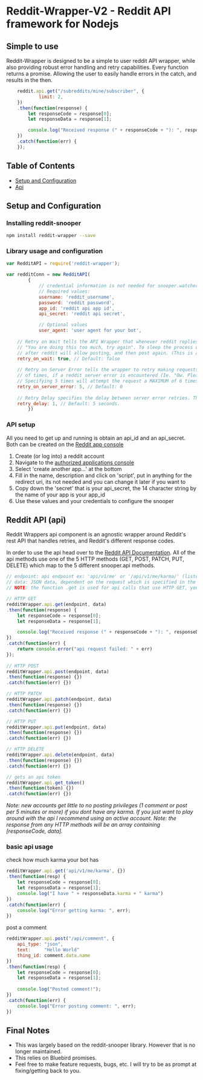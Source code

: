 
# Reddit-Wrapper-V2 - Reddit API framework for Nodejs

## Simple to use
Reddit-Wrapper is designed to be a simple to user reddit API wrapper, while also providing robust error handling and retry capabilities. Every function returns a promise. Allowing the user to easily handle errors in the catch, and results in the then.

``` js
	reddit.api.get("/subreddits/mine/subscriber", {
			limit: 2,
	}) 
    .then(function(response) {
	    let responseCode = response[0];
	    let responseData = response[1];

		console.log("Received response (" + responseCode + "): ", responseData);
	})
	.catch(function(err) {
	});
```


## Table of Contents
- [Setup and Configuration](#setup-and-configuration)
- [Api](#reddit-api-snooperapi)

## Setup and Configuration
### Installing reddit-snooper
``` bash
npm install reddit-wrapper --save
```

### Library usage and configuration
``` js
var RedditAPI = require('reddit-wrapper');

var redditConn = new RedditAPI(
        {
            // credential information is not needed for snooper.watcher
            // Required values:
            username: 'reddit_username',
            password: 'reddit password',
            app_id: 'reddit api app id',
            api_secret: 'reddit api secret',

			// Optional values
            user_agent: 'user agent for your bot',
			
	// Retry on Wait tells the API Wrapper that whenever reddit replies with the message
	// "You are doing this too much, try again". To sleep the process until the second 
	// after reddit will allow posting, and then post again. (This is a hard sleep).
	retry_on_wait: true, // Default: false
			
	// Retry on Server Error tells the wrapper to retry making requests a certain amount
	// of times, if a reddit server error is encountered (Ie. "Ow. Please try again.").
	// Specifying 5 times will attempt the request a MAXIMUM of 6 times. 
	retry_on_server_error: 5, // Default: 0
			
	// Retry Delay specifies the delay between server error retries. The unit is seconds.
	retry_delay: 1, // Default: 5 seconds.
        })
```

### API setup 
All you need to get up and running is obtain an api_id and an api_secret. Both can be created on the [Reddit app console](https://reddit.com/prefs/apps)
1. Create (or log into) a reddit account
2. Navigate to the [authorized applications console](https://reddit.com/prefs/apps)
3. Select 'create another app...' at the bottom
4. Fill in the name, description and click on 'script', put in anything for the redirect uri, its not needed and you can change it later if you want to
5. Copy down the 'secret' that is your api_secret, the 14 character string by the name of your app is your app_id
6. Use these values and your credentials to configure the snooper

## Reddit API (api)

Reddit Wrappers api component is an agnostic wrapper around Reddit's rest API that handles retries, and Reddit's different response codes.

In order to use the api head over to the [Reddit API Documentation](https://www.reddit.com/dev/api/). All of the api methods use one of the 5 HTTP methods (GET, POST, PATCH, PUT, DELETE) which map to the 5 different snooper.api methods. 

``` js
// endpoint: api endpoint ex: 'api/v1/me' or '/api/v1/me/karma/' (listed on api documentation)
// data: JSON data, dependent on the request which is specified in the docs
// NOTE: the function .get is used for api calls that use HTTP GET, you can find the method each api endpiont uses on (you guessed it) the reddit api docs

// HTTP GET
redditWrapper.api.get(endpoint, data)
.then(function(response) {
	let responseCode = response[0];
	let responseData = response[1];

	console.log("Received response (" + responseCode + "): ", responseData);
})
.catch(function(err) {
	return console.error("api request failed: " + err)
});
    
// HTTP POST
redditWrapper.api.post(endpoint, data)
.then(function(response) {})
.catch(function(err) {})

// HTTP PATCH
redditWrapper.api.patch(endpoint, data)
.then(function(response) {})
.catch(function(err) {})

// HTTP PUT
redditWrapper.api.put(endpoint, data)
.then(function(response) {})
.catch(function(err) {})

// HTTP DELETE
redditWrapper.api.delete(endpoint, data)
.then(function(response) {})
.catch(function(err) {})

// gets an api token 
redditWrapper.api.get_token()
.then(function(token) {})
.catch(function(err) {})

```

*Note: new accounts get little to no posting privileges (1 comment or post per 5 minutes or more) if you dont have any karma. If you just want to play around with the api I recommend using an active account.*
*Note: the response from any HTTP methods will be an array containing [responseCode, data].*


### basic api usage

check how much karma your bot has
``` js
redditWrapper.api.get('api/v1/me/karma', {})
.then(function(resp) {
	let responseCode = response[0];
	let responseData = response[1];
    console.log("I have " + responseData.karma + " karma")
})
.catch(function(err) {
	console.log("Error getting karma: ", err);
})
```

post a comment
``` js
redditWrapper.api.post("/api/comment", {
    api_type: "json",
    text:     "Hello World"
    thing_id: comment.data.name
})
.then(function(resp) {
	let responseCode = response[0];
	let responseData = response[1];
	
	console.log("Posted comment!");
})
.catch(function(err) {
	console.log("Error posting comment: ", err);
})

```


## Final Notes
- This was largely based on the reddit-snooper library. However that is no longer maintained.
- This relies on Bluebird promises.
- Feel free to make feature requests, bugs, etc. I will try to be as prompt at fixing/getting back to you.